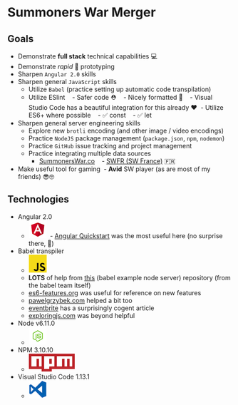 # Summoners War Merger

## Goals
- Demonstrate **full stack** technical capabilities 💻
- Demonstrate _rapid_ 🏁 prototyping
- Sharpen `Angular 2.0` skills
- Sharpen general `JavaScript` skills
  - Utilize `Babel` (practice setting up automatic code transpilation)
  - Utilize ESlint
    - Safer code ⛑
    - Nicely formatted 🙌
    - Visual Studio Code has a beautiful integration for this already ❤️
  - Utilize ES6+ where possible
    - ✅ const
    - ✅ let
- Sharpen general server engineering skills
  - Explore new `brotli` encoding (and other image / video encodings)
  - Practice `NodeJS` package management (`package.json`, `npm`, `nodemon`)
  - Practice `GitHub` issue tracking and project management
  - Practice integrating multiple data sources
    - [SummonersWar.co](https://summonerswar.co)
    - [SWFR (SW France)](http://www.swfr.tv/summon-simulator) 🇫🇷
- Make useful tool for gaming
  - **Avid** SW player (as are most of my friends) 😎🤓

## Technologies
- Angular 2.0
  - ![Angular 2.0][logoAngular] 
  - [Angular Quickstart](https://angular.io/guide/quickstart) was the most useful here (no surprise there, 🤣)
- Babel transpiler
  - ![Babel][logoBabel] 
  - **LOTS** of help from [this](https://github.com/babel/example-node-server)  (babel example node server) repository (from the babel team itself)
  - [es6-features.org](http://es6-features.org/) was useful for reference on new features
  - [pawelgrzybek.com](https://pawelgrzybek.com/whats-new-in-ecmascript-2017/) helped a bit too
  - [eventbrite](https://www.eventbrite.com/engineering/learning-es6-for-of-loop/) has a surprisingly cogent article
  - [exploringjs.com](http://exploringjs.com/es6/ch_oop-besides-classes.html) was beyond helpful
- Node v6.11.0
  - ![Node v6.11.0][logoNode]
- NPM 3.10.10
  - ![NPM 3.10.10][logoNpm]
- Visual Studio Code 1.13.1
  - ![Visual Studio Code 1.13.1][logoVsc]

[logoAngular]: ./SummSim/public/img/logo_angular.png "AngularJS"
[logoBabel]: ./SummSim/public/img/logo_babel.png "Babel"
[logoNode]: ./SummSim/public/img/logo_node.png "NodeJS"
[logoNpm]: ./SummSim/public/img/logo_npm.png "NPM"
[logoVsc]: ./SummSim/public/img/logo_vsc.png "Visual Studio Code [logo has MIT license]"
